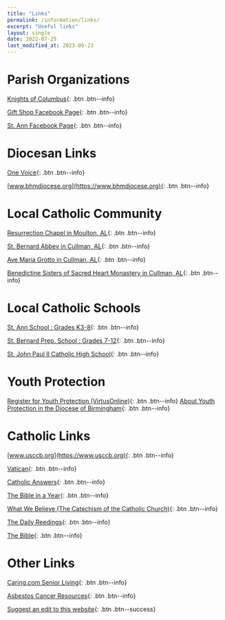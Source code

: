 ```yaml
---
title: "Links"
permalink: /information/links/
excerpt: "Useful links"
layout: single
date: 2022-07-25
last_modified_at: 2023-09-23
---
```


# Parish Organizations

[Knights of Columbus](https://council3986.weebly.com/){: .btn .btn--info}

[Gift Shop Facebook Page](https://m.facebook.com/107110834006354/){: .btn .btn--info}

[St. Ann Facebook Page](https://m.facebook.com/159565961055772/){: .btn .btn--info}

# Diocesan Links

[One Voice](https://onevoicebhm.org/){: .btn .btn--info}

[www.bhmdiocese.org](https://www.bhmdiocese.org){: .btn .btn--info}

# Local Catholic Community

[Resurrection Chapel in Moulton, AL](https://www.moultoncatholics.org){: .btn .btn--info}

[St. Bernard Abbey in Cullman, AL](http://www.stbernardabbey.com/){: .btn .btn--info}

[Ave Maria Grotto in Cullman, AL](http://www.avemariagrotto.com/){: .btn .btn--info}

[Benedictine Sisters of Sacred Heart Monastery in Cullman, AL](http://www.shmon.org/oblates.html){: .btn .btn--info}

# Local Catholic Schools

[St. Ann School : Grades K3-8](https://saintanndecatur.org/){: .btn .btn--info}

[St. Bernard Prep. School : Grades 7-12](https://stbernardprep.com/){: .btn .btn--info}

[St. John Paul II Catholic High School](https://www.jp2catholic.org/){: .btn .btn--info}

# Youth Protection

[Register for Youth Protection (VirtusOnline)](https://virtusonline.org/virtus/){: .btn .btn--info}
[About Youth Protection in the Diocese of Birmingham](https://www.catholicyouthbhm.net/youth-protection-training.html){: .btn .btn--info}

# Catholic Links

[www.usccb.org](https://www.usccb.org){: .btn .btn--info}

[Vatican](https://www.vatican.va/content/vatican/en.html){: .btn .btn--info}

[Catholic Answers](https://www.catholic.com/){: .btn .btn--info}


[The Bible in a Year](https://ascensionpress.com/pages/biy-registration){: .btn .btn--info}

[What We Believe (The Catechism of the Catholic Church)](https://www.usccb.org/sites/default/files/flipbooks/catechism/){: .btn .btn--info}

[The Daily Reedings](https://bible.usccb.org/){: .btn .btn--info}

[The Bible](https://bible.usccb.org/bible){: .btn .btn--info}

# Other Links

[Caring.com Senior Living](https://www.caring.com/senior-living/nursing-homes/){: .btn .btn--info}

[Asbestos Cancer Resources](https://www.asbestos.com/){: .btn .btn--info}

[Suggest an edit to this website](https://github.com/annunlord/annunlord.github.io/issues/new/choose){: .btn .btn--success}
